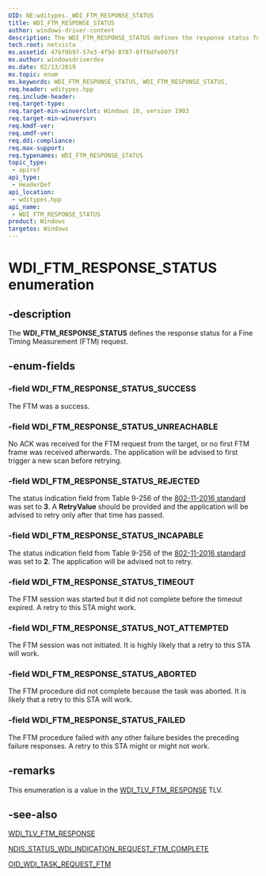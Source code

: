 ```yaml
---
UID: NE:wditypes._WDI_FTM_RESPONSE_STATUS
title: WDI_FTM_RESPONSE_STATUS
author: windows-driver-content
description: The WDI_FTM_RESPONSE_STATUS defines the response status for a Fine Timing Measurement (FTM) request.
tech.root: netvista
ms.assetid: 47bf0b97-57e3-4f9d-8787-8ff6dfe6075f
ms.author: windowsdriverdev
ms.date: 02/13/2019
ms.topic: enum
ms.keywords: WDI_FTM_RESPONSE_STATUS, WDI_FTM_RESPONSE_STATUS, 
req.header: wditypes.hpp
req.include-header:
req.target-type:
req.target-min-winverclnt: Windows 10, version 1903
req.target-min-winversvr:
req.kmdf-ver:
req.umdf-ver:
req.ddi-compliance:
req.max-support:
req.typenames: WDI_FTM_RESPONSE_STATUS
topic_type: 
 - apiref
api_type: 
 - HeaderDef
api_location: 
 - wditypes.hpp
api_name: 
 - WDI_FTM_RESPONSE_STATUS
product: Windows
targetos: Windows
---
```


# WDI_FTM_RESPONSE_STATUS enumeration

## -description

The **WDI_FTM_RESPONSE_STATUS** defines the response status for a Fine Timing Measurement (FTM) request. 

## -enum-fields

### -field WDI_FTM_RESPONSE_STATUS_SUCCESS 

The FTM was a success.

### -field WDI_FTM_RESPONSE_STATUS_UNREACHABLE 

No ACK was received for the FTM request from the target, or no first FTM frame was received afterwards. The application will be advised to first trigger a new scan before retrying.

### -field WDI_FTM_RESPONSE_STATUS_REJECTED 

The status indication field from Table 9-256 of the [802-11-2016 standard](https://standards.ieee.org/standard/802_11-2016.html) was set to **3**. A **RetryValue** should be provided and the application will be advised to retry only after that time has passed.

### -field WDI_FTM_RESPONSE_STATUS_INCAPABLE 

The status indication field from Table 9-256 of the [802-11-2016 standard](https://standards.ieee.org/standard/802_11-2016.html) was set to **2**. The application will be advised not to retry.

### -field WDI_FTM_RESPONSE_STATUS_TIMEOUT 

The FTM session was started but it did not complete before the timeout expired. A retry to this STA might work.

### -field WDI_FTM_RESPONSE_STATUS_NOT_ATTEMPTED 

The FTM session was not initiated. It is highly likely that a retry to this STA will work.

### -field WDI_FTM_RESPONSE_STATUS_ABORTED 

The FTM procedure did not complete because the task was aborted. It is likely that a retry to this STA will work.

### -field WDI_FTM_RESPONSE_STATUS_FAILED 

The FTM procedure failed with any other failure besides the preceding failure responses. A retry to this STA might or might not work.

## -remarks

This enumeration is a value in the [WDI_TLV_FTM_RESPONSE](https://docs.microsoft.com/windows-hardware/drivers/network/wdi-tlv-ftm-response) TLV.

## -see-also

[WDI_TLV_FTM_RESPONSE](https://docs.microsoft.com/windows-hardware/drivers/network/wdi-tlv-ftm-response)

[NDIS_STATUS_WDI_INDICATION_REQUEST_FTM_COMPLETE](https://docs.microsoft.com/windows-hardware/drivers/network/ndis-status-wdi-indication-request-ftm-complete)

[OID_WDI_TASK_REQUEST_FTM](https://docs.microsoft.com/windows-hardware/drivers/network/oid-wdi-task-request-ftm)
